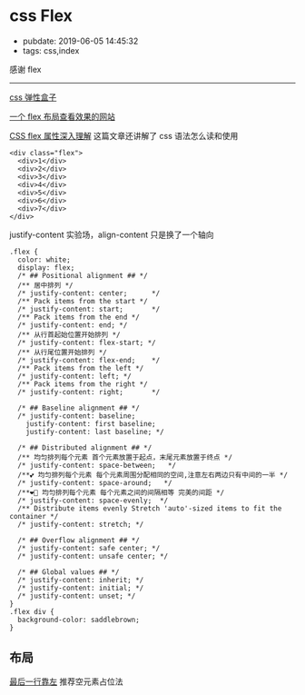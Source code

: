# css Flex

- pubdate: 2019-06-05 14:45:32
- tags: css,index

感谢 flex

---

[css 弹性盒子](https://developer.mozilla.org/zh-CN/docs/Web/CSS/CSS_Flexible_Box_Layout)

[一个 flex 布局查看效果的网站](http://www.csstutorial.org/flex-both.html)

[CSS flex 属性深入理解](https://www.zhangxinxu.com/wordpress/2019/12/css-flex-deep/) 这篇文章还讲解了 css 语法怎么读和使用

```html{run}
<div class="flex">
  <div>1</div>
  <div>2</div>
  <div>3</div>
  <div>4</div>
  <div>5</div>
  <div>6</div>
  <div>7</div>
</div>
```

justify-content 实验场，align-content 只是换了一个轴向

```css{run}
.flex {
  color: white;
  display: flex;
  /* ## Positional alignment ## */
  /** 居中排列 */
  /* justify-content: center;      */
  /** Pack items from the start */
  /* justify-content: start;       */
  /** Pack items from the end */
  /* justify-content: end; */
  /** 从行首起始位置开始排列 */
  /* justify-content: flex-start; */
  /** 从行尾位置开始排列 */
  /* justify-content: flex-end;    */
  /** Pack items from the left */
  /* justify-content: left; */
  /** Pack items from the right */
  /* justify-content: right;       */

  /* ## Baseline alignment ## */
  /* justify-content: baseline;
    justify-content: first baseline;
    justify-content: last baseline; */

  /* ## Distributed alignment ## */
  /** 均匀排列每个元素 首个元素放置于起点，末尾元素放置于终点 */
  /* justify-content: space-between;   */
  /**💕 均匀排列每个元素 每个元素周围分配相同的空间,注意左右两边只有中间的一半 */
  /* justify-content: space-around;   */
  /**❤🌹 均匀排列每个元素 每个元素之间的间隔相等 完美的间距 */
  /* justify-content: space-evenly;  */
  /** Distribute items evenly Stretch 'auto'-sized items to fit the container */
  /* justify-content: stretch; */

  /* ## Overflow alignment ## */
  /* justify-content: safe center; */
  /* justify-content: unsafe center; */

  /* ## Global values ## */
  /* justify-content: inherit; */
  /* justify-content: initial; */
  /* justify-content: unset; */
}
.flex div {
  background-color: saddlebrown;
}
```

## 布局

[最后一行靠左](https://www.zhangxinxu.com/wordpress/2019/08/css-flex-last-align/) 推荐空元素占位法
